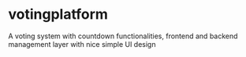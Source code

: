 # votingplatform
A voting system with countdown functionalities, frontend and backend management layer with nice simple UI design

